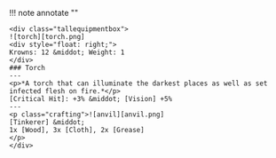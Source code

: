 !!! note annotate ""

    <div class="tallequipmentbox">
    ![torch][torch.png]
    <div style="float: right;">
    Krowns: 12 &middot; Weight: 1
    </div>
    ### Torch
    ---
    <p>*A torch that can illuminate the darkest places as well as set infected flesh on fire.*</p>
    [Critical Hit]: +3% &middot; [Vision] +5%
    ---
    <p class="crafting">![anvil][anvil.png] 
    [Tinkerer] &middot; 
    1x [Wood], 3x [Cloth], 2x [Grease]
    </p>
    </div>
